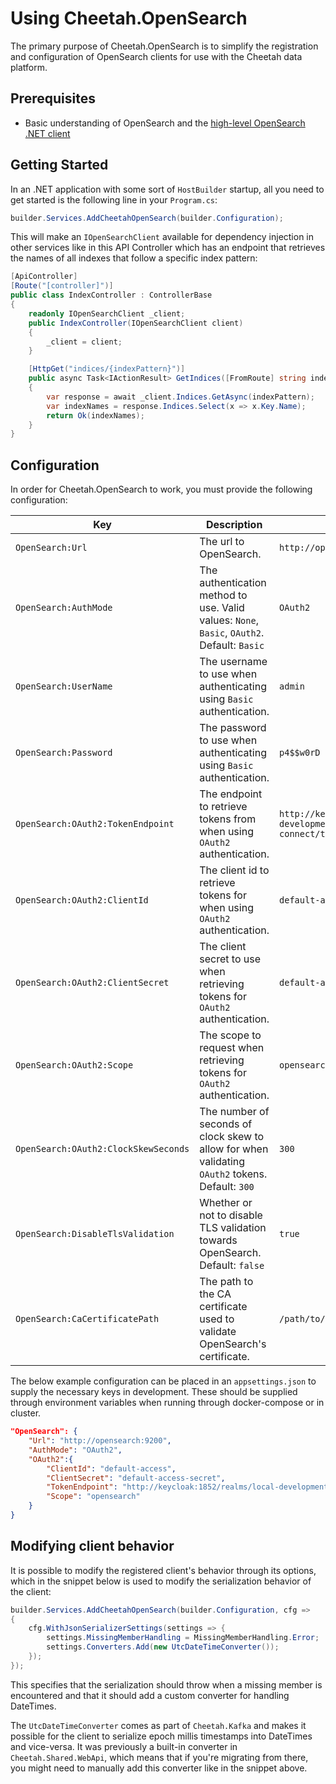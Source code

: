 # Using Cheetah.OpenSearch

The primary purpose of Cheetah.OpenSearch is to simplify the registration and configuration of OpenSearch clients for use with the Cheetah data platform.

## Prerequisites

- Basic understanding of OpenSearch and the [high-level OpenSearch .NET client](https://opensearch.org/docs/latest/clients/OSC-dot-net/)

## Getting Started

In an .NET application with some sort of `HostBuilder` startup, all you need to get started is the following line in your `Program.cs`:

```csharp
builder.Services.AddCheetahOpenSearch(builder.Configuration);
```

This will make an `IOpenSearchClient` available for dependency injection in other services like in this API Controller which has an endpoint that retrieves the names of all indexes that follow a specific index pattern:

```csharp
[ApiController]
[Route("[controller]")]
public class IndexController : ControllerBase
{
    readonly IOpenSearchClient _client;
    public IndexController(IOpenSearchClient client)
    {
        _client = client;
    }

    [HttpGet("indices/{indexPattern}")]
    public async Task<IActionResult> GetIndices([FromRoute] string indexPattern)
    {
        var response = await _client.Indices.GetAsync(indexPattern);
        var indexNames = response.Indices.Select(x => x.Key.Name);
        return Ok(indexNames);
    }
}
```

## Configuration

In order for Cheetah.OpenSearch to work, you must provide the following configuration:

| Key                                   | Description                                                                                       | Example                                                                        | Required                |
|------------------------------------   |-------------------------------------------------------------------------------------------------- |------------------------------------------------------------------------------- |------------------------ |
| `OpenSearch:Url`                      | The url to OpenSearch.                                                                            | `http://opensearch:9200`                                                       | ✓                       |
| `OpenSearch:AuthMode`                 | The authentication method to use. Valid values: `None`, `Basic`, `OAuth2`. Default: `Basic`       | `OAuth2`                                                                       |                         |
| `OpenSearch:UserName`                 | The username to use when authenticating using `Basic` authentication.                             | `admin`                                                                        | When `AuthMode=Basic`   |
| `OpenSearch:Password`                 | The password to use when authenticating using `Basic` authentication.                             | `p4$$w0rD`                                                                     | When `AuthMode=Basic`   |
| `OpenSearch:OAuth2:TokenEndpoint`     | The endpoint to retrieve tokens from when using `OAuth2` authentication.                          | `http://keycloak:1852/realms/local-development/protocol/openid-connect/token`  | When `AuthMode=OAuth2`  |
| `OpenSearch:OAuth2:ClientId`          | The client id to retrieve tokens for when using `OAuth2` authentication.                          | `default-access`                                                               | When `AuthMode=OAuth2`  |
| `OpenSearch:OAuth2:ClientSecret`      | The client secret to use when retrieving tokens for `OAuth2` authentication.                      | `default-access-secret`                                                        | When `AuthMode=OAuth2`  |
| `OpenSearch:OAuth2:Scope`             | The scope to request when retrieving tokens for `OAuth2` authentication.                          | `opensearch`                                                                   | When `AuthMode=OAuth2`  |
| `OpenSearch:OAuth2:ClockSkewSeconds`  | The number of seconds of clock skew to allow for when validating `OAuth2` tokens. Default: `300`  | `300`                                                                          |                         |
| `OpenSearch:DisableTlsValidation`     | Whether or not to disable TLS validation towards OpenSearch. Default: `false`                     | `true`                                                                         |                         |
| `OpenSearch:CaCertificatePath`        | The path to the CA certificate used to validate OpenSearch's certificate.                         | `/path/to/my/cert.pem`                                                         |                         |

The below example configuration can be placed in an `appsettings.json` to supply the necessary keys in development. These should be supplied through environment variables when running through docker-compose or in cluster.

```json
"OpenSearch": {
    "Url": "http://opensearch:9200",
    "AuthMode": "OAuth2",
    "OAuth2":{
        "ClientId": "default-access",
        "ClientSecret": "default-access-secret",
        "TokenEndpoint": "http://keycloak:1852/realms/local-development/protocol/openid-connect/token",
        "Scope": "opensearch"
    }
}
```

## Modifying client behavior

It is possible to modify the registered client's behavior through its options, which in the snippet below is used to modify the serialization behavior of the client:

```csharp
builder.Services.AddCheetahOpenSearch(builder.Configuration, cfg =>
{
    cfg.WithJsonSerializerSettings(settings => {
        settings.MissingMemberHandling = MissingMemberHandling.Error;
        settings.Converters.Add(new UtcDateTimeConverter());
    });
});
```

This specifies that the serialization should throw when a missing member is encountered and that it should add a custom converter for handling DateTimes.

The `UtcDateTimeConverter` comes as part of `Cheetah.Kafka` and makes it possible for the client to serialize epoch millis timestamps into DateTimes and vice-versa. It was previously a built-in converter in `Cheetah.Shared.WebApi`, which means that if you're migrating from there, you might need to manually add this converter like in the snippet above.